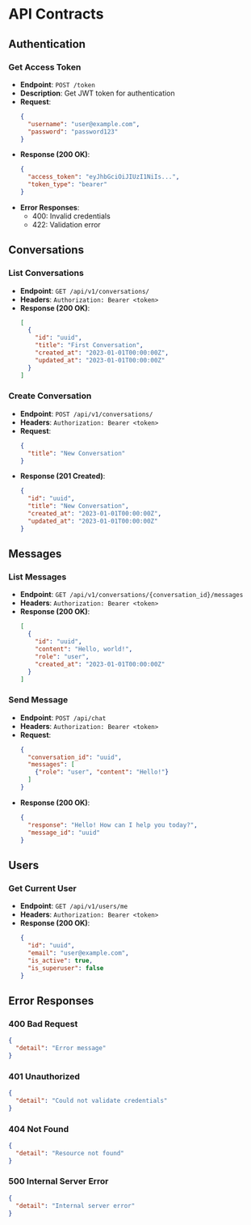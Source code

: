 # API Contracts

## Authentication

### Get Access Token
- **Endpoint**: `POST /token`
- **Description**: Get JWT token for authentication
- **Request**:
  ```json
  {
    "username": "user@example.com",
    "password": "password123"
  }
  ```
- **Response (200 OK)**:
  ```json
  {
    "access_token": "eyJhbGciOiJIUzI1NiIs...",
    "token_type": "bearer"
  }
  ```
- **Error Responses**:
  - 400: Invalid credentials
  - 422: Validation error

## Conversations

### List Conversations
- **Endpoint**: `GET /api/v1/conversations/`
- **Headers**: `Authorization: Bearer <token>`
- **Response (200 OK)**:
  ```json
  [
    {
      "id": "uuid",
      "title": "First Conversation",
      "created_at": "2023-01-01T00:00:00Z",
      "updated_at": "2023-01-01T00:00:00Z"
    }
  ]
  ```

### Create Conversation
- **Endpoint**: `POST /api/v1/conversations/`
- **Headers**: `Authorization: Bearer <token>`
- **Request**:
  ```json
  {
    "title": "New Conversation"
  }
  ```
- **Response (201 Created)**:
  ```json
  {
    "id": "uuid",
    "title": "New Conversation",
    "created_at": "2023-01-01T00:00:00Z",
    "updated_at": "2023-01-01T00:00:00Z"
  }
  ```

## Messages

### List Messages
- **Endpoint**: `GET /api/v1/conversations/{conversation_id}/messages`
- **Headers**: `Authorization: Bearer <token>`
- **Response (200 OK)**:
  ```json
  [
    {
      "id": "uuid",
      "content": "Hello, world!",
      "role": "user",
      "created_at": "2023-01-01T00:00:00Z"
    }
  ]
  ```

### Send Message
- **Endpoint**: `POST /api/chat`
- **Headers**: `Authorization: Bearer <token>`
- **Request**:
  ```json
  {
    "conversation_id": "uuid",
    "messages": [
      {"role": "user", "content": "Hello!"}
    ]
  }
  ```
- **Response (200 OK)**:
  ```json
  {
    "response": "Hello! How can I help you today?",
    "message_id": "uuid"
  }
  ```

## Users

### Get Current User
- **Endpoint**: `GET /api/v1/users/me`
- **Headers**: `Authorization: Bearer <token>`
- **Response (200 OK)**:
  ```json
  {
    "id": "uuid",
    "email": "user@example.com",
    "is_active": true,
    "is_superuser": false
  }
  ```

## Error Responses

### 400 Bad Request
```json
{
  "detail": "Error message"
}
```

### 401 Unauthorized
```json
{
  "detail": "Could not validate credentials"
}
```

### 404 Not Found
```json
{
  "detail": "Resource not found"
}
```

### 500 Internal Server Error
```json
{
  "detail": "Internal server error"
}
```

